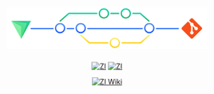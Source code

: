 <h1 align="center">
  <a href="https://github.com/z-shell/zi">
    <img src="https://github.com/z-shell/.github/raw/main/profile/img/z_git.png" alt="Logo" width="80%" height="80%" /></a>
</h1>


<div align=center>

  [![ZI](https://github-readme-stats.vercel.app/api/pin/?username=z-shell&repo=zi&card_width=150&theme=blue-green&layout=compact)](
https://github.com/z-shell/zi)
  [![ZI](https://github-readme-stats.vercel.app/api/pin/?username=z-shell&repo=zw&card_width=150&theme=blue-green&layout=compact)](
https://github.com/z-shell/zw)

  <!--
  [![ZI Stats](https://repobeats.axiom.co/api/embed/1e1afffc6a6daa806a91f70670672f8cb537f52f.svg "Repobeats analytics image")](https://github.com/z-shell/zi)
  -->
  [![ZI Wiki](https://repobeats.axiom.co/api/embed/22b5c20547922a367a07014324273061ca71a472.svg "Repobeats analytics image")](https://github.com/z-shell/zw)
 
</div>

